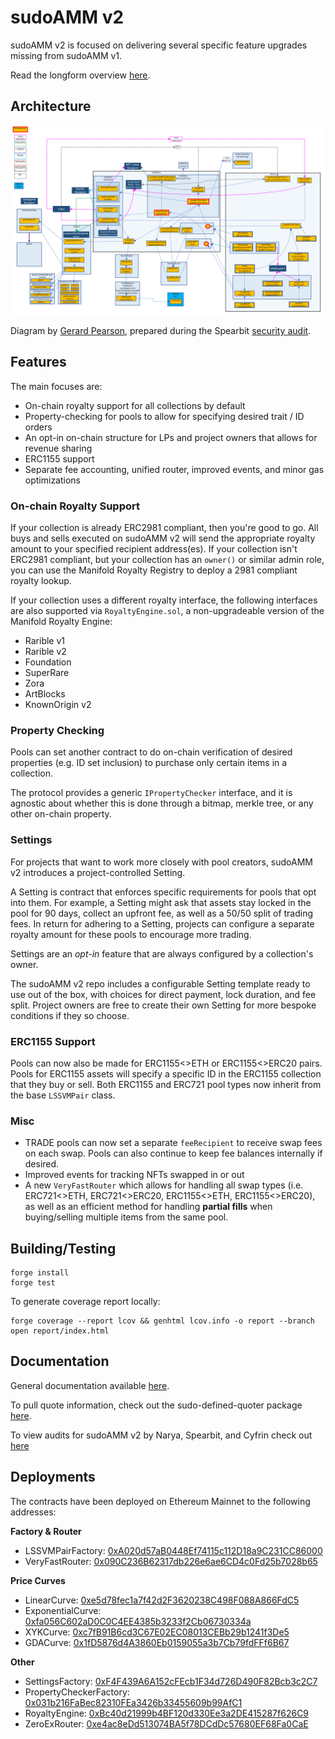 # sudoAMM v2

sudoAMM v2 is focused on delivering several specific feature upgrades missing from sudoAMM v1. 

Read the longform overview [here](https://blog.sudoswap.xyz/introducing-sudoswap-v2.html).

## Architecture
![sudoAMM v2 diagram](./flowchart.png)

Diagram by [Gerard Pearson](https://twitter.com/gpersoon), prepared during the Spearbit [security audit](https://github.com/sudoswap/v2-audits/blob/main/spearbit.pdf).

## Features
The main focuses are:
- On-chain royalty support for all collections by default
- Property-checking for pools to allow for specifying desired trait / ID orders
- An opt-in on-chain structure for LPs and project owners that allows for revenue sharing
- ERC1155 support
- Separate fee accounting, unified router, improved events, and minor gas optimizations


### On-chain Royalty Support
If your collection is already ERC2981 compliant, then you're good to go. All buys and sells executed on sudoAMM v2 will send the appropriate royalty amount to your specified recipient address(es). If your collection isn't ERC2981 compliant, but your collection has an `owner()` or similar admin role, you can use the Manifold Royalty Registry to deploy a 2981 compliant royalty lookup.

If your collection uses a different royalty interface, the following interfaces are also supported via `RoyaltyEngine.sol`, a non-upgradeable version of the Manifold Royalty Engine:
* Rarible v1
* Rarible v2
* Foundation
* SuperRare
* Zora
* ArtBlocks 
* KnownOrigin v2

### Property Checking
Pools can set another contract to do on-chain verification of desired properties (e.g. ID set inclusion) to purchase only certain items in a collection. 

The protocol provides a generic `IPropertyChecker` interface, and it is agnostic about whether this is done through a bitmap, merkle tree, or any other on-chain property.

### Settings
For projects that want to work more closely with pool creators, sudoAMM v2 introduces a project-controlled Setting. 

A Setting is contract that enforces specific requirements for pools that opt into them. For example, a Setting might ask that assets stay locked in the pool for 90 days, collect an upfront fee, as well as a 50/50 split of trading fees. In return for adhering to a Setting, projects can configure a separate royalty amount for these pools to encourage more trading.

Settings are an *opt-in* feature that are always configured by a collection's owner. 

The sudoAMM v2 repo includes a configurable Setting template ready to use out of the box, with choices for direct payment, lock duration, and fee split. Project owners are free to create their own Setting for more bespoke conditions if they so choose.

### ERC1155 Support
Pools can now also be made for ERC1155<>ETH or ERC1155<>ERC20 pairs. Pools for ERC1155 assets will specify a specific ID in the ERC1155 collection that they buy or sell. Both ERC1155 and ERC721 pool types now inherit from the base `LSSVMPair` class.

### Misc
- TRADE pools can now set a separate `feeRecipient` to receive swap fees on each swap. Pools can also continue to keep fee balances internally if desired.
- Improved events for tracking NFTs swapped in or out
- A new `VeryFastRouter` which allows for handling all swap types (i.e. ERC721<>ETH, ERC721<>ERC20, ERC1155<>ETH, ERC1155<>ERC20), as well as an efficient method for handling **partial fills** when buying/selling multiple items from the same pool.

## Building/Testing

```
forge install
forge test
```

To generate coverage report locally: 
```
forge coverage --report lcov && genhtml lcov.info -o report --branch
open report/index.html
```

## Documentation
General documentation available [here](https://docs.sudoswap.xyz/).

To pull quote information, check out the sudo-defined-quoter package [here](https://github.com/sudoswap/sudo-defined-quoter).

To view audits for sudoAMM v2 by Narya, Spearbit, and Cyfrin check out [here](https://github.com/sudoswap/v2-audits)

## Deployments

The contracts have been deployed on Ethereum Mainnet to the following addresses:

**Factory & Router**

- LSSVMPairFactory: [0xA020d57aB0448Ef74115c112D18a9C231CC86000](https://etherscan.io/address/0xa020d57ab0448ef74115c112d18a9c231cc86000)
- VeryFastRouter: [0x090C236B62317db226e6ae6CD4c0Fd25b7028b65](https://etherscan.io/address/0x090C236B62317db226e6ae6CD4c0Fd25b7028b65)

**Price Curves**

- LinearCurve: [0xe5d78fec1a7f42d2F3620238C498F088A866FdC5](https://etherscan.io/address/0xe5d78fec1a7f42d2f3620238c498f088a866fdc5)
- ExponentialCurve: [0xfa056C602aD0C0C4EE4385b3233f2Cb06730334a](https://etherscan.io/address/0xfa056c602ad0c0c4ee4385b3233f2cb06730334a)
- XYKCurve: [0xc7fB91B6cd3C67E02EC08013CEBb29b1241f3De5](https://etherscan.io/address/0xc7fb91b6cd3c67e02ec08013cebb29b1241f3de5)
- GDACurve: [0x1fD5876d4A3860Eb0159055a3b7Cb79fdFFf6B67](https://etherscan.io/address/0x1fd5876d4a3860eb0159055a3b7cb79fdfff6b67)

**Other**

- SettingsFactory: [0xF4F439A6A152cFEcb1F34d726D490F82Bcb3c2C7](https://etherscan.io/address/0xf4f439a6a152cfecb1f34d726d490f82bcb3c2c7)
- PropertyCheckerFactory: [0x031b216FaBec82310FEa3426b33455609b99AfC1](https://etherscan.io/address/0x031b216fabec82310fea3426b33455609b99afc1)
- RoyaltyEngine: [0xBc40d21999b4BF120d330Ee3a2DE415287f626C9](https://etherscan.io/address/0xbc40d21999b4bf120d330ee3a2de415287f626c9)
- ZeroExRouter: [0xe4ac8eDd513074BA5f78DCdDc57680EF68Fa0CaE](https://etherscan.io/address/0xe4ac8edd513074ba5f78dcddc57680ef68fa0cae)